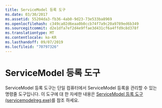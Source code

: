 ```yaml
---
title: ServiceModel 등록 도구
ms.date: 03/30/2017
ms.assetid: 55204da3-fb36-4ab0-9d23-73e533ba8969
ms.openlocfilehash: c349ca02d6eaa0b0ccb74f7a9c20a9789ed6b349
ms.sourcegitcommit: d2e1dfa7ef2d4e9ffae3d431cf6a4ffd9c8d378f
ms.translationtype: MT
ms.contentlocale: ko-KR
ms.lasthandoff: 09/07/2019
ms.locfileid: "70797326"
---
```

# <a name="servicemodel-registration-tool"></a>ServiceModel 등록 도구
ServiceModel 등록 도구는 단일 컴퓨터에서 ServiceModel 등록을 관리할 수 있는 명령줄 도구입니다. 이 도구에 대 한 자세한 내용은 [ServiceModel 등록 도구 (servicemodelreg.exe)](../servicemodelreg-exe.md)를 참조 하세요.
